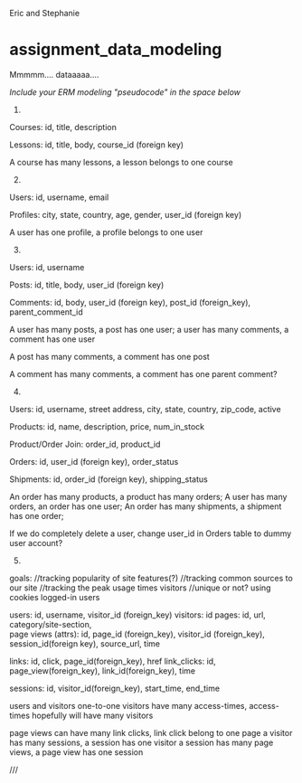 Eric and Stephanie

# assignment_data_modeling
Mmmmm.... dataaaaa....

*Include your ERM modeling "pseudocode" in the space below*

1.

Courses: id, title, description

Lessons: id, title, body, course_id (foreign key)

A course has many lessons, a lesson belongs to one course



2.

Users: id, username, email

Profiles: city, state, country, age, gender, user_id (foreign key)

A user has one profile, a profile belongs to one user




3.

Users: id, username

Posts: id, title, body, user_id (foreign key)

Comments: id, body, user_id (foreign key), post_id (foreign_key), parent_comment_id


A user has many posts, a post has one user; a user has many comments, a comment has one user

A post has many comments, a comment has one post

A comment has many comments, a comment has one parent comment?



4.

Users: id, username, street address, city, state, country, zip_code, active

Products: id, name, description, price, num_in_stock

Product/Order Join: order_id, product_id

Orders: id, user_id (foreign key), order_status

Shipments: id, order_id (foreign key), shipping_status

An order has many products, a product has many orders;
A user has many orders, an order has one user;
An order has many shipments, a shipment has one order;

If we do completely delete a user, change user_id in Orders table to dummy user account?


5.
goals:
  //tracking popularity of site features(?)
  //tracking common sources to our site
  //tracking the peak usage times
visitors
  //unique or not? using cookies
logged-in users   

<!-- unique users: logged-in / not  -->
users: id, username, visitor_id (foreign_key)
visitors: id
pages: id, url, category/site-section,  
page views (attrs): id, page_id (foreign_key), visitor_id (foreign_key), session_id(foreign key), source_url, time  

links: id, click, page_id(foreign_key), href
link_clicks: id, page_view(foreign_key), link_id(foreign_key), time

sessions: id, visitor_id(foreign_key), start_time, end_time

users and visitors one-to-one
visitors have many access-times, access-times hopefully will have many visitors

page views can have many link clicks, link click belong to one page
a visitor has many sessions, a session has one visitor
a session has many page views, a page view has one session






///
